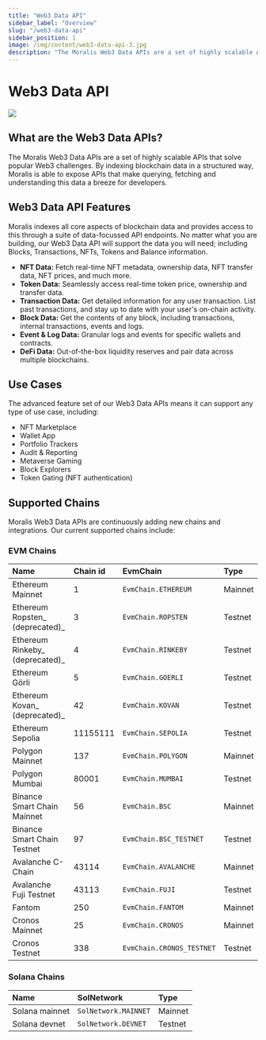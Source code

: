 ```yaml
---
title: "Web3 Data API"
sidebar_label: "Overview"
slug: "/web3-data-api"
sidebar_position: 1
image: /img/content/web3-data-api-3.jpg
description: "The Moralis Web3 Data APIs are a set of highly scalable APIs that solve popular Web3 challenges. By indexing blockchain data in a structured way, Moralis is able to expose APIs that make querying, fetching and understanding this data a breeze for developers."
--- 
```


# Web3 Data API

![](/img/content/web3-data-api-3.jpg)

## What are the Web3 Data APIs?

The Moralis Web3 Data APIs are a set of highly scalable APIs that solve popular Web3 challenges. By indexing blockchain data in a structured way, Moralis is able to expose APIs that make querying, fetching and understanding this data a breeze for developers.

## Web3 Data API Features

Moralis indexes all core aspects of blockchain data and provides access to this through a suite of data-focussed API endpoints. No matter what you are building, our Web3 Data API will support the data you will need; including Blocks, Transactions, NFTs, Tokens and Balance information.

- **NFT Data:** Fetch real-time NFT metadata, ownership data, NFT transfer data, NFT prices, and much more.
- **Token Data:** Seamlessly access real-time token price, ownership and transfer data.
- **Transaction Data:** Get detailed information for any user transaction. List past transactions, and stay up to date with your user's on-chain activity.
- **Block Data:** Get the contents of any block, including transactions, internal transactions, events and logs.
- **Event & Log Data:** Granular logs and events for specific wallets and contracts.
- **DeFi Data:** Out-of-the-box liquidity reserves and pair data across multiple blockchains.

## Use Cases

The advanced feature set of our Web3 Data APIs means it can support any type of use case, including:

- NFT Marketplace
- Wallet App
- Portfolio Trackers
- Audit & Reporting
- Metaverse Gaming
- Block Explorers
- Token Gating (NFT authentication)

## Supported Chains

Moralis Web3 Data APIs are continuously adding new chains and integrations. Our current supported chains include:

### EVM Chains

| Name                            | Chain id | EvmChain                  | Type    |
| :------------------------------ | :------- | :------------------------ | :------ |
| Ethereum Mainnet                | 1        | `EvmChain.ETHEREUM`       | Mainnet |
| Ethereum Ropsten_ (deprecated)_ | 3        | `EvmChain.ROPSTEN`        | Testnet |
| Ethereum Rinkeby_ (deprecated)_ | 4        | `EvmChain.RINKEBY`        | Testnet |
| Ethereum Görli                  | 5        | `EvmChain.GOERLI`         | Testnet |
| Ethereum Kovan_ (deprecated)_   | 42       | `EvmChain.KOVAN`          | Testnet |
| Ethereum Sepolia                | 11155111 | `EvmChain.SEPOLIA`        | Testnet |
| Polygon Mainnet                 | 137      | `EvmChain.POLYGON`        | Mainnet |
| Polygon Mumbai                  | 80001    | `EvmChain.MUMBAI`         | Testnet |
| Binance Smart Chain Mainnet     | 56       | `EvmChain.BSC`            | Mainnet |
| Binance Smart Chain Testnet     | 97       | `EvmChain.BSC_TESTNET`    | Testnet |
| Avalanche C-Chain               | 43114    | `EvmChain.AVALANCHE`      | Mainnet |
| Avalanche Fuji Testnet          | 43113    | `EvmChain.FUJI`           | Testnet |
| Fantom                          | 250      | `EvmChain.FANTOM`         | Mainnet |
| Cronos Mainnet                  | 25       | `EvmChain.CRONOS`         | Mainnet |
| Cronos Testnet                  | 338      | `EvmChain.CRONOS_TESTNET` | Testnet |

### Solana Chains

| Name           | SolNetwork           | Type    |
| :------------- | :------------------- | :------ |
| Solana mainnet | `SolNetwork.MAINNET` | Mainnet |
| Solana devnet  | `SolNetwork.DEVNET`  | Testnet |